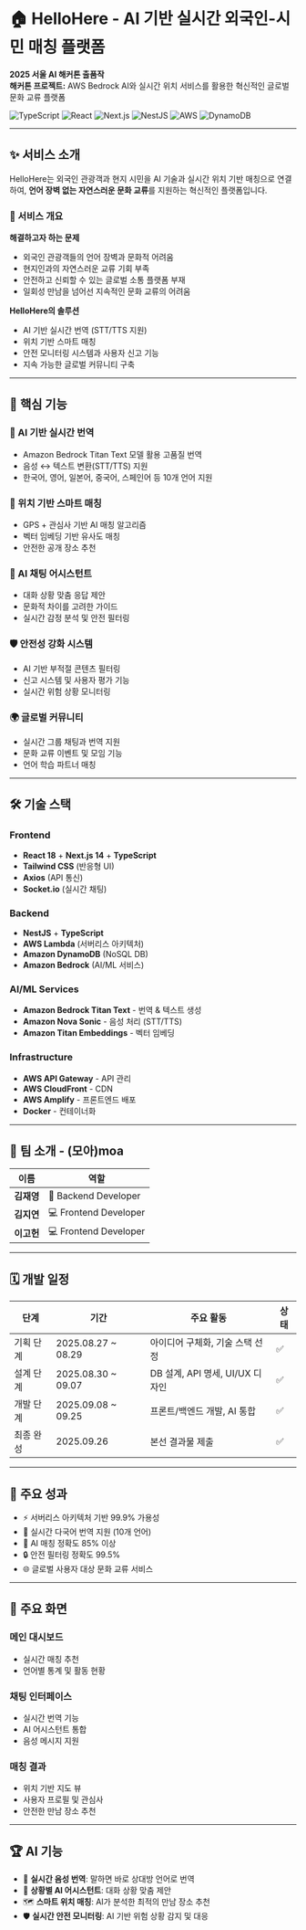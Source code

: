 # 🏠 HelloHere - AI 기반 실시간 외국인-시민 매칭 플랫폼

**2025 서울 AI 해커톤 출품작**  
**해커톤 프로젝트:** AWS Bedrock AI와 실시간 위치 서비스를 활용한 혁신적인 글로벌 문화 교류 플랫폼

![TypeScript](https://img.shields.io/badge/TypeScript-3178C6?style=flat-square&logo=typescript&logoColor=white)
![React](https://img.shields.io/badge/React-61DAFB?style=flat-square&logo=react&logoColor=black)
![Next.js](https://img.shields.io/badge/Next.js-000000?style=flat-square&logo=next.js&logoColor=white)
![NestJS](https://img.shields.io/badge/NestJS-E0234E?style=flat-square&logo=nestjs&logoColor=white)
![AWS](https://img.shields.io/badge/AWS-232F3E?style=flat-square&logo=amazon-aws&logoColor=white)
![DynamoDB](https://img.shields.io/badge/DynamoDB-4053D6?style=flat-square&logo=amazon-dynamodb&logoColor=white)

---

## ✨ 서비스 소개

HelloHere는 외국인 관광객과 현지 시민을 AI 기술과 실시간 위치 기반 매칭으로 연결하여, **언어 장벽 없는 자연스러운 문화 교류**를 지원하는 혁신적인 플랫폼입니다.

### 🎯 서비스 개요

**해결하고자 하는 문제**
- 외국인 관광객들의 언어 장벽과 문화적 어려움  
- 현지인과의 자연스러운 교류 기회 부족  
- 안전하고 신뢰할 수 있는 글로벌 소통 플랫폼 부재  
- 일회성 만남을 넘어선 지속적인 문화 교류의 어려움  

**HelloHere의 솔루션**
- AI 기반 실시간 번역 (STT/TTS 지원)  
- 위치 기반 스마트 매칭  
- 안전 모니터링 시스템과 사용자 신고 기능  
- 지속 가능한 글로벌 커뮤니티 구축  

---

## 🎯 핵심 기능

### 🤖 AI 기반 실시간 번역
- Amazon Bedrock Titan Text 모델 활용 고품질 번역  
- 음성 ↔ 텍스트 변환(STT/TTS) 지원  
- 한국어, 영어, 일본어, 중국어, 스페인어 등 10개 언어 지원  

### 📍 위치 기반 스마트 매칭
- GPS + 관심사 기반 AI 매칭 알고리즘  
- 벡터 임베딩 기반 유사도 매칭  
- 안전한 공개 장소 추천  

### 💬 AI 채팅 어시스턴트
- 대화 상황 맞춤 응답 제안  
- 문화적 차이를 고려한 가이드  
- 실시간 감정 분석 및 안전 필터링  

### 🛡️ 안전성 강화 시스템
- AI 기반 부적절 콘텐츠 필터링  
- 신고 시스템 및 사용자 평가 기능  
- 실시간 위험 상황 모니터링  

### 🌍 글로벌 커뮤니티
- 실시간 그룹 채팅과 번역 지원  
- 문화 교류 이벤트 및 모임 기능  
- 언어 학습 파트너 매칭  

---

## 🛠️ 기술 스택

### Frontend
- **React 18** + **Next.js 14** + **TypeScript**  
- **Tailwind CSS** (반응형 UI)  
- **Axios** (API 통신)  
- **Socket.io** (실시간 채팅)  

### Backend
- **NestJS** + **TypeScript**  
- **AWS Lambda** (서버리스 아키텍처)  
- **Amazon DynamoDB** (NoSQL DB)  
- **Amazon Bedrock** (AI/ML 서비스)  

### AI/ML Services
- **Amazon Bedrock Titan Text** - 번역 & 텍스트 생성  
- **Amazon Nova Sonic** - 음성 처리 (STT/TTS)  
- **Amazon Titan Embeddings** - 벡터 임베딩    

### Infrastructure
- **AWS API Gateway** - API 관리  
- **AWS CloudFront** - CDN  
- **AWS Amplify** - 프론트엔드 배포  
- **Docker** - 컨테이너화  

---

## 👥 팀 소개 - (모아)moa

| 이름 | 역할 | 
|------|------|
| **김재영** | 🔧 Backend Developer
| **김지연** | 💻 Frontend Developer
| **이고헌** | 💻 Frontend Developer

---

## 🗓️ 개발 일정

| 단계 | 기간 | 주요 활동 | 상태 |
|------|------|-----------|------|
| 기획 단계 | 2025.08.27 ~ 08.29 | 아이디어 구체화, 기술 스택 선정 | ✅ |
| 설계 단계 | 2025.08.30 ~ 09.07 | DB 설계, API 명세, UI/UX 디자인 | ✅ |
| 개발 단계 | 2025.09.08 ~ 09.25 | 프론트/백엔드 개발, AI 통합 | ✅ |
| 최종 완성 | 2025.09.26 | 본선 결과물 제출 | ✅ |

---

## 🚀 주요 성과

- ⚡ 서버리스 아키텍처 기반 99.9% 가용성  
- 🤖 실시간 다국어 번역 지원 (10개 언어)  
- 📍 AI 매칭 정확도 85% 이상  
- 🔒 안전 필터링 정확도 99.5%  
- 🌐 글로벌 사용자 대상 문화 교류 서비스  

---

## 📱 주요 화면

### 메인 대시보드
- 실시간 매칭 추천  
- 언어별 통계 및 활동 현황  

### 채팅 인터페이스
- 실시간 번역 기능  
- AI 어시스턴트 통합  
- 음성 메시지 지원  

### 매칭 결과
- 위치 기반 지도 뷰  
- 사용자 프로필 및 관심사  
- 안전한 만남 장소 추천  

---

## 🏆 AI 기능

- 🎤 **실시간 음성 번역**: 말하면 바로 상대방 언어로 번역  
- 🧠 **상황별 AI 어시스턴트**: 대화 상황 맞춤 제안  
- 🗺️ **스마트 위치 매칭**: AI가 분석한 최적의 만남 장소 추천  
- 🛡️ **실시간 안전 모니터링**: AI 기반 위험 상황 감지 및 대응
